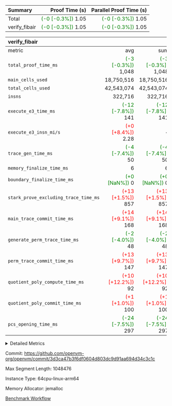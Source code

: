 | Summary | Proof Time (s) | Parallel Proof Time (s) |
|:---|---:|---:|
| Total | <span style='color: green'>(-0 [-0.3%])</span> 1.05 | <span style='color: green'>(-0 [-0.3%])</span> 1.05 |
| verify_fibair | <span style='color: green'>(-0 [-0.3%])</span> 1.05 | <span style='color: green'>(-0 [-0.3%])</span> 1.05 |


| verify_fibair |||||
|:---|---:|---:|---:|---:|
|metric|avg|sum|max|min|
| `total_proof_time_ms ` | <span style='color: green'>(-3 [-0.3%])</span> 1,048 | <span style='color: green'>(-3 [-0.3%])</span> 1,048 | <span style='color: green'>(-3 [-0.3%])</span> 1,048 | <span style='color: green'>(-3 [-0.3%])</span> 1,048 |
| `main_cells_used     ` |  18,750,516 |  18,750,516 |  18,750,516 |  18,750,516 |
| `total_cells_used    ` |  42,543,074 |  42,543,074 |  42,543,074 |  42,543,074 |
| `insns               ` |  322,716 |  322,716 |  322,716 |  322,716 |
| `execute_e3_time_ms  ` | <span style='color: green'>(-12 [-7.8%])</span> 141 | <span style='color: green'>(-12 [-7.8%])</span> 141 | <span style='color: green'>(-12 [-7.8%])</span> 141 | <span style='color: green'>(-12 [-7.8%])</span> 141 |
| `execute_e3_insn_mi/s` | <span style='color: red'>(+0 [+8.4%])</span> 2.28 | -          | <span style='color: red'>(+0 [+8.4%])</span> 2.28 | <span style='color: red'>(+0 [+8.4%])</span> 2.28 |
| `trace_gen_time_ms   ` | <span style='color: green'>(-4 [-7.4%])</span> 50 | <span style='color: green'>(-4 [-7.4%])</span> 50 | <span style='color: green'>(-4 [-7.4%])</span> 50 | <span style='color: green'>(-4 [-7.4%])</span> 50 |
| `memory_finalize_time_ms` |  6 |  6 |  6 |  6 |
| `boundary_finalize_time_ms` | <span style='color: green'>(+0 [NaN%])</span> 0 | <span style='color: green'>(+0 [NaN%])</span> 0 | <span style='color: green'>(+0 [NaN%])</span> 0 | <span style='color: green'>(+0 [NaN%])</span> 0 |
| `stark_prove_excluding_trace_time_ms` | <span style='color: red'>(+13 [+1.5%])</span> 857 | <span style='color: red'>(+13 [+1.5%])</span> 857 | <span style='color: red'>(+13 [+1.5%])</span> 857 | <span style='color: red'>(+13 [+1.5%])</span> 857 |
| `main_trace_commit_time_ms` | <span style='color: red'>(+14 [+9.1%])</span> 168 | <span style='color: red'>(+14 [+9.1%])</span> 168 | <span style='color: red'>(+14 [+9.1%])</span> 168 | <span style='color: red'>(+14 [+9.1%])</span> 168 |
| `generate_perm_trace_time_ms` | <span style='color: green'>(-2 [-4.0%])</span> 48 | <span style='color: green'>(-2 [-4.0%])</span> 48 | <span style='color: green'>(-2 [-4.0%])</span> 48 | <span style='color: green'>(-2 [-4.0%])</span> 48 |
| `perm_trace_commit_time_ms` | <span style='color: red'>(+13 [+9.7%])</span> 147 | <span style='color: red'>(+13 [+9.7%])</span> 147 | <span style='color: red'>(+13 [+9.7%])</span> 147 | <span style='color: red'>(+13 [+9.7%])</span> 147 |
| `quotient_poly_compute_time_ms` | <span style='color: red'>(+10 [+12.2%])</span> 92 | <span style='color: red'>(+10 [+12.2%])</span> 92 | <span style='color: red'>(+10 [+12.2%])</span> 92 | <span style='color: red'>(+10 [+12.2%])</span> 92 |
| `quotient_poly_commit_time_ms` | <span style='color: red'>(+1 [+1.0%])</span> 100 | <span style='color: red'>(+1 [+1.0%])</span> 100 | <span style='color: red'>(+1 [+1.0%])</span> 100 | <span style='color: red'>(+1 [+1.0%])</span> 100 |
| `pcs_opening_time_ms ` | <span style='color: green'>(-24 [-7.5%])</span> 297 | <span style='color: green'>(-24 [-7.5%])</span> 297 | <span style='color: green'>(-24 [-7.5%])</span> 297 | <span style='color: green'>(-24 [-7.5%])</span> 297 |



<details>
<summary>Detailed Metrics</summary>

|  | verify_program_compile_ms | total_cells | stark_prove_excluding_trace_time_ms | quotient_poly_compute_time_ms | quotient_poly_commit_time_ms | perm_trace_commit_time_ms | pcs_opening_time_ms | main_trace_commit_time_ms | app proof_time_ms |
| --- | --- | --- | --- | --- | --- | --- | --- | --- |
|  | 7 | 65,536 | 36 | 1 | 6 | 0 | 21 | 7 | 2,124 | 

| air_name | rows | quotient_deg | main_cols | interactions | constraints | cells |
| --- | --- | --- | --- | --- | --- | --- |
| AccessAdapterAir<2> |  | 2 |  | 5 | 12 |  | 
| AccessAdapterAir<4> |  | 2 |  | 5 | 12 |  | 
| AccessAdapterAir<8> |  | 2 |  | 5 | 12 |  | 
| FibonacciAir | 32,768 | 1 | 2 |  | 5 | 65,536 | 
| FriReducedOpeningAir |  | 2 |  | 39 | 71 |  | 
| JalRangeCheckAir |  | 2 |  | 9 | 14 |  | 
| NativePoseidon2Air<BabyBearParameters>, 1> |  | 2 |  | 136 | 572 |  | 
| PhantomAir |  | 2 |  | 3 | 5 |  | 
| ProgramAir |  | 1 |  | 1 | 4 |  | 
| VariableRangeCheckerAir |  | 1 |  | 1 | 4 |  | 
| VmAirWrapper<AluNativeAdapterAir, FieldArithmeticCoreAir> |  | 2 |  | 15 | 27 |  | 
| VmAirWrapper<BranchNativeAdapterAir, BranchEqualCoreAir<1> |  | 2 |  | 11 | 25 |  | 
| VmAirWrapper<NativeAdapterAir<2, 0>, PublicValuesCoreAir> |  | 2 |  | 11 | 29 |  | 
| VmAirWrapper<NativeLoadStoreAdapterAir<1>, NativeLoadStoreCoreAir<1> |  | 2 |  | 15 | 20 |  | 
| VmAirWrapper<NativeLoadStoreAdapterAir<4>, NativeLoadStoreCoreAir<4> |  | 2 |  | 15 | 20 |  | 
| VmAirWrapper<NativeVectorizedAdapterAir<4>, FieldExtensionCoreAir> |  | 2 |  | 15 | 27 |  | 
| VmConnectorAir |  | 2 |  | 5 | 11 |  | 
| VolatileBoundaryAir |  | 2 |  | 7 | 19 |  | 

| group | trace_gen_time_ms | total_proof_time_ms | total_cells_used | total_cells | system_trace_gen_time_ms | stark_prove_excluding_trace_time_ms | single_trace_gen_time_ms | quotient_poly_compute_time_ms | quotient_poly_commit_time_ms | perm_trace_commit_time_ms | pcs_opening_time_ms | memory_finalize_time_ms | main_trace_commit_time_ms | main_cells_used | insns | generate_perm_trace_time_ms | fri.log_blowup | execute_e3_time_ms | execute_e3_insn_mi/s | boundary_finalize_time_ms |
| --- | --- | --- | --- | --- | --- | --- | --- | --- | --- | --- | --- | --- | --- | --- | --- | --- | --- | --- | --- | --- |
| verify_fibair | 50 | 1,048 | 42,543,074 | 62,474,410 | 50 | 857 | 2 | 92 | 100 | 147 | 297 | 6 | 168 | 18,750,516 | 322,716 | 48 | 1 | 141 | 2.28 | 0 | 

| group | air_name | rows | prep_cols | perm_cols | main_cols | cells |
| --- | --- | --- | --- | --- | --- | --- |
| verify_fibair | AccessAdapterAir<2> | 131,072 |  | 16 | 11 | 3,538,944 | 
| verify_fibair | AccessAdapterAir<4> | 65,536 |  | 16 | 13 | 1,900,544 | 
| verify_fibair | AccessAdapterAir<8> | 128 |  | 16 | 17 | 4,224 | 
| verify_fibair | FriReducedOpeningAir | 2,048 |  | 84 | 27 | 227,328 | 
| verify_fibair | JalRangeCheckAir | 32,768 |  | 28 | 12 | 1,310,720 | 
| verify_fibair | NativePoseidon2Air<BabyBearParameters>, 1> | 32,768 |  | 312 | 398 | 23,265,280 | 
| verify_fibair | PhantomAir | 16,384 |  | 12 | 6 | 294,912 | 
| verify_fibair | ProgramAir | 8,192 |  | 8 | 10 | 147,456 | 
| verify_fibair | VariableRangeCheckerAir | 262,144 | 2 | 8 | 1 | 2,359,296 | 
| verify_fibair | VmAirWrapper<AluNativeAdapterAir, FieldArithmeticCoreAir> | 262,144 |  | 36 | 29 | 17,039,360 | 
| verify_fibair | VmAirWrapper<BranchNativeAdapterAir, BranchEqualCoreAir<1> | 32,768 |  | 28 | 23 | 1,671,168 | 
| verify_fibair | VmAirWrapper<NativeLoadStoreAdapterAir<1>, NativeLoadStoreCoreAir<1> | 65,536 |  | 40 | 21 | 3,997,696 | 
| verify_fibair | VmAirWrapper<NativeLoadStoreAdapterAir<4>, NativeLoadStoreCoreAir<4> | 32,768 |  | 40 | 27 | 2,195,456 | 
| verify_fibair | VmAirWrapper<NativeVectorizedAdapterAir<4>, FieldExtensionCoreAir> | 32,768 |  | 36 | 38 | 2,424,832 | 
| verify_fibair | VmConnectorAir | 2 | 1 | 16 | 5 | 42 | 
| verify_fibair | VolatileBoundaryAir | 65,536 |  | 20 | 12 | 2,097,152 | 

| group | trace_height_constraint | weighted_sum | threshold |
| --- | --- | --- | --- |
| verify_fibair | 0 | 1,085,444 | 2,013,265,921 | 
| verify_fibair | 1 | 5,411,200 | 2,013,265,921 | 
| verify_fibair | 2 | 542,722 | 2,013,265,921 | 
| verify_fibair | 3 | 5,476,612 | 2,013,265,921 | 
| verify_fibair | 4 | 65,536 | 2,013,265,921 | 
| verify_fibair | 5 | 12,851,850 | 2,013,265,921 | 

| trace_height_constraint | threshold |
| --- | --- |
| 0 | 2,013,265,921 | 

</details>


Commit: https://github.com/openvm-org/openvm/commit/3d3ca47b3f6df0604d803dc9d91aa694d34c3c1c

Max Segment Length: 1048476

Instance Type: 64cpu-linux-arm64

Memory Allocator: jemalloc

[Benchmark Workflow](https://github.com/openvm-org/openvm/actions/runs/16799287099)
